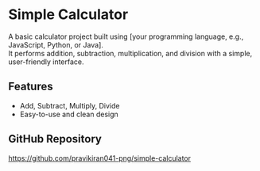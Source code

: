 # Simple Calculator

A basic calculator project built using [your programming language, e.g., JavaScript, Python, or Java].  
It performs addition, subtraction, multiplication, and division with a simple, user-friendly interface.

## Features
- Add, Subtract, Multiply, Divide
- Easy-to-use and clean design

## GitHub Repository
https://github.com/pravikiran041-png/simple-calculator
